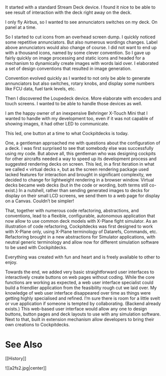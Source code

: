 It started with a standard Stream Deck device. I found it nice to be able to see result of interaction with the deck right away on the deck.

I only fly Airbus, so I wanted to see annunciators switches on my deck. On panel at a time.

So I started to cut icons from an overhead screen dump. I quickly noticed some repetitive annunciators. But also numerous wordings changes. Label above annunciators would also change of course. I did not want to end up with a thousand icons, named by some clever convention. So I gave up fairly quickly on image processing and static icons and headed for a mechanism to dynamically create images with words laid over. I elaborated a set of design conventions that resulted in image generation.

Convention evolved quickly as I wanted to not only be able to generate annunciators but also switches, rotary knobs, and display some numbers like FCU data, fuel tank levels, etc.

Then I discovered the Loupedeck device. More elaborate with encoders and touch screens. I wanted to be able to handle those devices as well.

I am the happy owner of an inexpensive Behringer X-Touch Mini that I wanted to handle with my development too, even if it was not capable of showing images, it had other LED to communicate.

This led, one button at a time to what Cockpitdecks is today.

One, a gentleman approached me with questions about the configuration of a deck. I was first surprised to see that somebody else was successfully using my code. But above all, this gentleman who was designing cockpits for other aircrafts needed a way to speed up its development process and suggested rendering decks on screen. This led, in a first iteration in what we called « virtual decks », but as the screen rendering package used lacked features for interaction and brought in significant complexity, we decided to change for lightweight rendering in a browser window. Virtual decks became web decks (but in the code or wording, both terms still co-exist.) In a nutshell, rather than sending generated images to decks for display on their small LCD screens, we send them to a web page for display on a Canvas. Couldn’t be simpler!

That, together with numerous code refactoring, abstractions, and conventions, lead to a flexible, configurable, autonomous application that now allow to use common deck models with X-Plane fight simulator. As an illustration of code refactoring, Cockpitdecks was first designed to work with X-Plane only, using X-Plane terminology of Datarefs, Commands, etc. Refactoring brought in a new abstractions for Simulator applications, with neutral generic terminology and allow now for different simulation software to be used with Cockpitdecks.

Everything was created with fun and heart and is freely available to other to enjoy.

Towards the end, we added very basic straightforward user interfaces to interactively create buttons on web pages without coding. While the core functions are working as expected, a web user interface specialist could build a friendlier application from the feasibility rough cut we laid over. My knowledge of web user interface disappeared over time as things were getting highly specialised and refined. I’m sure there is room for a little svelt or vue application if someone is tempted by collaborating. (Backend already exists.) This web-based user interface would allow any one to design buttons, button pages and deck layouts to use with any simulation software. Next to that, built in extension mechanism allow developers to bring their own creations to Cockpitdecks.

# See Also

[[History]]

![[a2fs2.jpg|center]]
